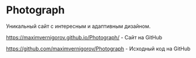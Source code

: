 # Photograph

Уникальный сайт с интересным и адаптивным дизайном.

https://maximvernigorov.github.io/Photograph/ - Сайт на GitHub

https://github.com/maximvernigorov/Photograph - Исходный код на GitHub
